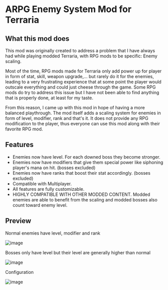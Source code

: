 # ARPG Enemy System Mod for Terraria

## What this mod does
This mod was originally created to address a problem that I have always had while playing modded Terraria, with RPG mods to be specific: Enemy scaling.

Most of the time, RPG mods made for Terraria only add power up for player in form of stat, skill, weapon upgrade,... but rarely do it for the enemies, leading to a very frustrating experience that at some point the player would outscale everything and could just cheese through the game. Some RPG mods do try to address this issue but I have not been able to find anything that is properly done, at least for my taste.

From this reason, I came up with this mod in hope of having a more balanced playthrough. The mod itself adds a scaling system for enemies in form of level, modifier, rank and that's it. It does not provide any RPG modification to the player, thus everyone can use this mod along with their favorite RPG mod. 

## Features
- Enemies now have level. For each downed boss they become stronger.
- Enemies now have modifiers that give them special power like siphoning player's mana on hit. (bosses excluded)
- Enemies now have ranks that boost their stat accordingly. (bosses excluded)
- Compatible with Multiplayer.
- All features are fully customizable.
- HIGHLY COMPATIBLE WITH OTHER MODDED CONTENT. Modded enemies are able to benefit from the scaling and modded bosses also count toward enemy level.
## Preview
Normal enemies have level, modifier and rank 

![image](https://github.com/mrshinx/ARPGEnemySystem/assets/45674057/173142e4-47fc-4fa3-b8f6-e4182a789ff7)

Bosses only have level but their level are generally higher than normal

![image](https://github.com/mrshinx/ARPGEnemySystem/assets/45674057/93895490-958e-4d9c-a947-7091e20c039c)

Configuration

![image](https://github.com/mrshinx/ARPGEnemySystem/assets/45674057/10a35c66-a589-42cf-b638-17cd19ad0715)

